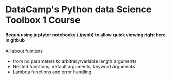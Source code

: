 # DataCamp's Python data Science Toolbox 1 Course
#### Begun using juptyter notebooks (.ipynb) to allow quick viewing right here in gitbub 

All about funtions
  - from no parameters to arbitrary/variable length arguments
  - Nested functions, default arguments, keyword arguments
  - Lambda functions and error handling
